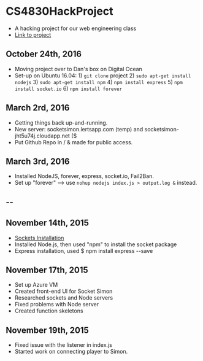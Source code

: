 # CS4830HackProject
- A hacking project for our web engineering class
- [Link to project](http://162.243.245.139:3000/)

## October 24th, 2016
- Moving project over to Dan's box on Digital Ocean
- Set-up on Ubuntu 16.04: 1) `git clone` project 2) `sudo apt-get install nodejs` 3) `sudo apt-get install npm` 4) `npm install express` 5) `npm install socket.io` 6) `npm install forever` 

## March 2rd, 2016
- Getting things back up-and-running.
- New server: socketsimon.lertsapp.com (temp) and socketsimon-jht5u74j.cloudapp.net ($
- Put Github Repo in / & made for public access.

## March 3rd, 2016
- Installed NodeJS, forever, express, socket.io, Fail2Ban.
- Set up "forever" --> use `nohup nodejs index.js > output.log &` instead.

## --

## November 14th, 2015
- [Sockets Installation](http://socket.io/download/)
- Installed Node.js, then used "npm" to install the socket package
- Express installation, used $ npm install express --save

## November 17th, 2015
- Set up Azure VM
- Created front-end UI for Socket Simon
- Researched sockets and Node servers
- Fixed problems with Node server
- Created function skeletons

## November 19th, 2015
- Fixed issue with the listener in index.js
- Started work on connecting player to Simon.
